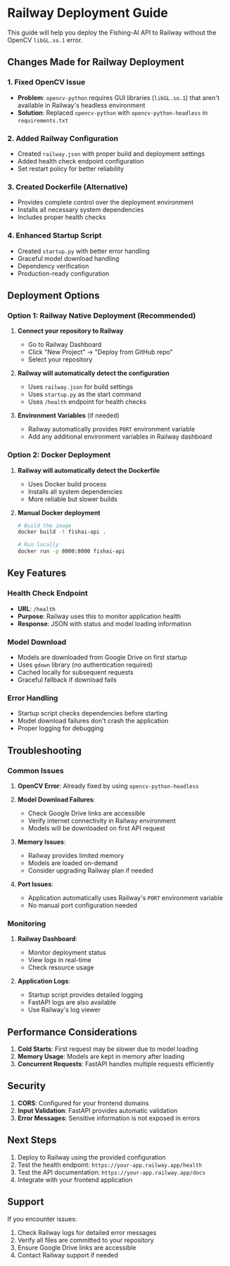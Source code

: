 # Railway Deployment Guide

This guide will help you deploy the Fishing-AI API to Railway without the OpenCV `libGL.so.1` error.

## Changes Made for Railway Deployment

### 1. Fixed OpenCV Issue
- **Problem**: `opencv-python` requires GUI libraries (`libGL.so.1`) that aren't available in Railway's headless environment
- **Solution**: Replaced `opencv-python` with `opencv-python-headless` in `requirements.txt`

### 2. Added Railway Configuration
- Created `railway.json` with proper build and deployment settings
- Added health check endpoint configuration
- Set restart policy for better reliability

### 3. Created Dockerfile (Alternative)
- Provides complete control over the deployment environment
- Installs all necessary system dependencies
- Includes proper health checks

### 4. Enhanced Startup Script
- Created `startup.py` with better error handling
- Graceful model download handling
- Dependency verification
- Production-ready configuration

## Deployment Options

### Option 1: Railway Native Deployment (Recommended)

1. **Connect your repository to Railway**
   - Go to Railway Dashboard
   - Click "New Project" → "Deploy from GitHub repo"
   - Select your repository

2. **Railway will automatically detect the configuration**
   - Uses `railway.json` for build settings
   - Uses `startup.py` as the start command
   - Uses `/health` endpoint for health checks

3. **Environment Variables** (if needed)
   - Railway automatically provides `PORT` environment variable
   - Add any additional environment variables in Railway dashboard

### Option 2: Docker Deployment

1. **Railway will automatically detect the Dockerfile**
   - Uses Docker build process
   - Installs all system dependencies
   - More reliable but slower builds

2. **Manual Docker deployment**
   ```bash
   # Build the image
   docker build -t fishai-api .
   
   # Run locally
   docker run -p 8000:8000 fishai-api
   ```

## Key Features

### Health Check Endpoint
- **URL**: `/health`
- **Purpose**: Railway uses this to monitor application health
- **Response**: JSON with status and model loading information

### Model Download
- Models are downloaded from Google Drive on first startup
- Uses `gdown` library (no authentication required)
- Cached locally for subsequent requests
- Graceful fallback if download fails

### Error Handling
- Startup script checks dependencies before starting
- Model download failures don't crash the application
- Proper logging for debugging

## Troubleshooting

### Common Issues

1. **OpenCV Error**: Already fixed by using `opencv-python-headless`

2. **Model Download Failures**:
   - Check Google Drive links are accessible
   - Verify internet connectivity in Railway environment
   - Models will be downloaded on first API request

3. **Memory Issues**:
   - Railway provides limited memory
   - Models are loaded on-demand
   - Consider upgrading Railway plan if needed

4. **Port Issues**:
   - Application automatically uses Railway's `PORT` environment variable
   - No manual port configuration needed

### Monitoring

1. **Railway Dashboard**:
   - Monitor deployment status
   - View logs in real-time
   - Check resource usage

2. **Application Logs**:
   - Startup script provides detailed logging
   - FastAPI logs are also available
   - Use Railway's log viewer

## Performance Considerations

1. **Cold Starts**: First request may be slower due to model loading
2. **Memory Usage**: Models are kept in memory after loading
3. **Concurrent Requests**: FastAPI handles multiple requests efficiently

## Security

1. **CORS**: Configured for your frontend domains
2. **Input Validation**: FastAPI provides automatic validation
3. **Error Messages**: Sensitive information is not exposed in errors

## Next Steps

1. Deploy to Railway using the provided configuration
2. Test the health endpoint: `https://your-app.railway.app/health`
3. Test the API documentation: `https://your-app.railway.app/docs`
4. Integrate with your frontend application

## Support

If you encounter issues:
1. Check Railway logs for detailed error messages
2. Verify all files are committed to your repository
3. Ensure Google Drive links are accessible
4. Contact Railway support if needed 
